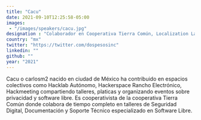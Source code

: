 ```yaml
---
title: "Cacu"
date: 2021-09-10T12:25:58-05:00
images:
 - "/images/speakers/cacu.jpg"
designation : "Colaborador en Cooperativa Tierra Común, Localization Lab y Rancho Electrónico"
country: "mx"
twitter: "https://twitter.com/dospesosinc"
linkedin: ""
github: ""
year: "2021"
---
```


Cacu o carlosm2 nacido en ciudad de México ha contribuido en espacios colectivos como Hacklab Autónomo, Hackerspace Rancho Electrónico, Hackmeeting compartiendo talleres, platicas y organizando eventos sobre privacidad y software libre. Es cooperativista de la cooperativa Tierra Común donde colabora de tiempo completo en talleres de Seguridad Digital, Documentación y Soporte Técnico especializado en Software Libre.
